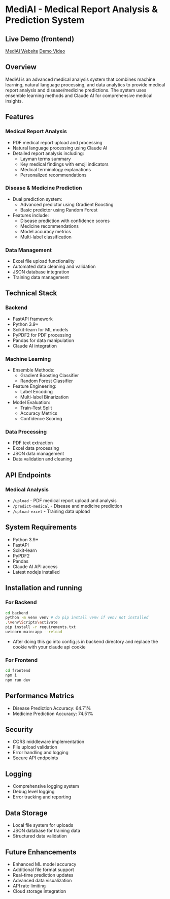 # MediAI - Medical Report Analysis & Prediction System

## Live Demo (frontend)
[MediAI Website](https://healthhackverse.netlify.app)
[Demo Video](https://youtu.be/_UvV3BKg62E)

## Overview
MediAI is an advanced medical analysis system that combines machine learning, natural language processing, and data analytics to provide medical report analysis and disease/medicine predictions. The system uses ensemble learning methods and Claude AI for comprehensive medical insights.

## Features

### Medical Report Analysis
- PDF medical report upload and processing
- Natural language processing using Claude AI
- Detailed report analysis including:
  - Layman terms summary
  - Key medical findings with emoji indicators
  - Medical terminology explanations
  - Personalized recommendations

### Disease & Medicine Prediction
- Dual prediction system:
  - Advanced predictor using Gradient Boosting
  - Basic predictor using Random Forest
- Features include:
  - Disease prediction with confidence scores
  - Medicine recommendations
  - Model accuracy metrics
  - Multi-label classification

### Data Management
- Excel file upload functionality
- Automated data cleaning and validation
- JSON database integration
- Training data management

## Technical Stack

### Backend
- FastAPI framework
- Python 3.9+
- Scikit-learn for ML models
- PyPDF2 for PDF processing
- Pandas for data manipulation
- Claude AI integration

### Machine Learning
- Ensemble Methods:
  - Gradient Boosting Classifier
  - Random Forest Classifier
- Feature Engineering:
  - Label Encoding
  - Multi-label Binarization
- Model Evaluation:
  - Train-Test Split
  - Accuracy Metrics
  - Confidence Scoring

### Data Processing
- PDF text extraction
- Excel data processing
- JSON data management
- Data validation and cleaning

## API Endpoints

### Medical Analysis
- `/upload` - PDF medical report upload and analysis
- `/predict-medical` - Disease and medicine prediction
- `/upload-excel` - Training data upload

## System Requirements
- Python 3.9+
- FastAPI
- Scikit-learn
- PyPDF2
- Pandas
- Claude AI API access
- Latest nodejs installed

## Installation and running
### For Backend
```bash
cd backend
python -m venv venv # do pip install venv if venv not installed
.\venv\Scripts\activate
pip install -r requirements.txt
uvicorn main:app --reload
```
- After doing this go into config.js in backend directory and replace the cookie with your claude api cookie
### For Frontend
```bash
cd frontend
npm i
npm run dev
```

## Performance Metrics
- Disease Prediction Accuracy: 64.71%
- Medicine Prediction Accuracy: 74.51%

## Security
- CORS middleware implementation
- File upload validation
- Error handling and logging
- Secure API endpoints

## Logging
- Comprehensive logging system
- Debug level logging
- Error tracking and reporting

## Data Storage
- Local file system for uploads
- JSON database for training data
- Structured data validation

## Future Enhancements
- Enhanced ML model accuracy
- Additional file format support
- Real-time prediction updates
- Advanced data visualization
- API rate limiting
- Cloud storage integration


